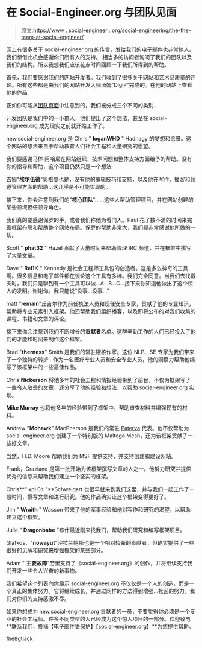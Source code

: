 # 在 Social-Engineer.org 与团队见面

> 原文:[https://www . social-engineer . org/social-engineering/the-the-team-at-social-engineer/](https://www.social-engineer.org/social-engineering/meet-the-team-at-social-engineer/)

网上有很多关于 social-engineer.org 的传言，发给我们的电子邮件也非常惊人。我们想借此机会感谢你们所有人的支持。
相当多的访问者询问了我们的团队以及我们的结构。所以我想我们应该花点时间回顾一下我们所得到的帮助。

首先，我们要感谢我们的网站开发者。我们收到了很多关于网站和艺术品质量的评论。所有这些都是由我们的网站开发大师汤姆“DigiP”完成的。在他的网站上查看他的作品

正如你可能从[团队页面](https://www.social-engineer.org/about/)中注意到的，我们被分成三个不同的类别..

开发团队是我们中的一小群人，他们提出了这个想法，甚至在 social-engineer.org 成为现实之前就开始工作了。

new.social-engineer.org 是 Chris " **loganWHD** " Hadnagy 的梦想和愿景。这个网站的想法来自于帮助教育人们社会工程和大量研究的愿望。

我们要感谢马体·阿哈尼在网站组织、技术问题和整体支持方面给予的帮助。没有你的指导和帮助，这个项目仍然只是一个想法…

吉姆"**埃尔伍德**"奥格曼也是，没有他的编辑技巧和支持，以及他在写作、播客和频道管理方面的帮助…这几乎是不可能实现的。

接下来，你会注意到我们的"**核心团队**"……这些人帮助管理项目，并在网站创建的某些领域担任领导角色。

我们真的要感谢保罗的手，或者我们称他为看门人。Paul 花了数不清的时间来完善框架布局和帮助整个网站布局。保罗的帮助非常大，我们都非常感谢他所做的一切。

Scott " **phat32** " Hazel 贡献了大量时间来帮助管理 IRC 频道，并在框架中撰写了大量文章。

Dave " **Rel1K** " Kennedy 是社会工程师工具包的创造者。这是多么神奇的工具啊。很多信息和电子邮件都在谈论这个工具有多棒。我们完全同意。当我们去找戴夫时，我们只是聊到有一个工具可以做…A…B…C…接下来你知道他做出了这个惊人的发明。谢谢你。我只能说“没事…没事…”

matt "**remain**"丘吉尔作为前任执法人员和现任安全专家，贡献了他的专业知识，帮助将专业元素引入框架。他还帮助我们组织播客，以及即将公布的对我们收集的课程、书籍和文章的评论。

接下来你会注意到我们不断增长的**贡献者**名单。这群辛勤工作的人们已经投入了他们的才能和时间来制作这个框架。

Brad "**therness**" Smith 是我们的常驻硬核作家。这位 NLP、SE 专家为我们带来了一个独特的转折…作为一名医疗专业人员和安全专业人员，他的洞察力帮助他编写了该框架中的一些最佳作品。

Chris **Nickerson** 将他多年的社会工程和情报经验带到了前台，不仅为框架写了一些令人敬畏的文章，还分享了他的经验和想法，以帮助 social-engineer.org 实现。

**Mike Murray** 也将他多年的经验带到了框架中，帮助审查材料并增强现有的材料。

Andrew "**Mohawk**" MacPherson 是我们的常驻 [Paterva](http://www.paterva.com/) 代表。他不仅帮助为 social-engineer.org 创建了一个特别版的 Maltego Mesh，还为该框架贡献了一些好文章。

当然，H.D. Moore 帮助我们为 MSF 提供支持，并支持创建和建设网站。

Frank，Graziano 是第一批开始为该框架撰写文章的人之一。他努力研究并提供优秀的信息来帮助我们建立一个坚实的框架。

Chris**" xpl 0it "**Schweigert 也很早就来到我们这里，并与我们一起工作了一段时间，撰写文章和进行研究。他的作品确实让这个框架变得更好了。

Jim " **Wraith** " Wasson 带来了他的军事经验和他对写作和研究的渴望，以帮助建立这个框架。

Julie " **Dragonbabe** "布什最近刚来找我们，帮助我们研究和编写框架项目。

Glafkos，"**nowayut**"沙拉兰鲍斯也是一个相对较新的贡献者，但确实提供了一些很好的见解和研究来增强框架的某些部分。

Adam " **主要故障**“劳里支持了《social-engineer.org》的创作，并将继续支持我们开发一些令人兴奋的新事物。

我们希望这个列表向你展示 social-engineer.org 不仅仅是一个人的创造，而是一个真正的集体努力。它将继续成长，并通过同样的方法得到增强…社区的努力。我们对你们的支持感激不尽。

如果你想成为 new.social-engineer.org 贡献者的一员，不要觉得你必须是一个专业的社会工程师。许多不同类型的人已经成为这个惊人项目的一部分。欢迎致电 **联系我们，投稿[【电子邮件受保护】](/cdn-cgi/l/email-protection)【social-engineer.org】**为您提供帮助。

fhe8gtiack
